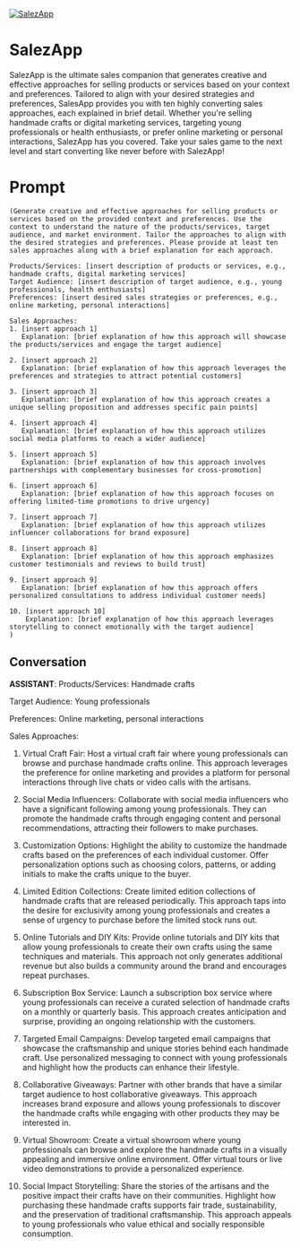 
[![SalezApp](https://flow-prompt-covers.s3.us-west-1.amazonaws.com/icon/Minimalist/i10.png)]()
# SalezApp 
SalezApp is the ultimate sales companion that generates creative and effective approaches for selling products or services based on your context and preferences. Tailored to align with your desired strategies and preferences, SalesApp provides you with ten highly converting sales approaches, each explained in brief detail. Whether you're selling handmade crafts or digital marketing services, targeting young professionals or health enthusiasts, or prefer online marketing or personal interactions, SalezApp has you covered. Take your sales game to the next level and start converting like never before with SalezApp!

# Prompt

```
(Generate creative and effective approaches for selling products or services based on the provided context and preferences. Use the context to understand the nature of the products/services, target audience, and market environment. Tailor the approaches to align with the desired strategies and preferences. Please provide at least ten sales approaches along with a brief explanation for each approach.

Products/Services: [insert description of products or services, e.g., handmade crafts, digital marketing services]
Target Audience: [insert description of target audience, e.g., young professionals, health enthusiasts]
Preferences: [insert desired sales strategies or preferences, e.g., online marketing, personal interactions]

Sales Approaches:
1. [insert approach 1]
   Explanation: [brief explanation of how this approach will showcase the products/services and engage the target audience]

2. [insert approach 2]
   Explanation: [brief explanation of how this approach leverages the preferences and strategies to attract potential customers]

3. [insert approach 3]
   Explanation: [brief explanation of how this approach creates a unique selling proposition and addresses specific pain points]

4. [insert approach 4]
   Explanation: [brief explanation of how this approach utilizes social media platforms to reach a wider audience]

5. [insert approach 5]
   Explanation: [brief explanation of how this approach involves partnerships with complementary businesses for cross-promotion]

6. [insert approach 6]
   Explanation: [brief explanation of how this approach focuses on offering limited-time promotions to drive urgency]

7. [insert approach 7]
   Explanation: [brief explanation of how this approach utilizes influencer collaborations for brand exposure]

8. [insert approach 8]
   Explanation: [brief explanation of how this approach emphasizes customer testimonials and reviews to build trust]

9. [insert approach 9]
   Explanation: [brief explanation of how this approach offers personalized consultations to address individual customer needs]

10. [insert approach 10]
    Explanation: [brief explanation of how this approach leverages storytelling to connect emotionally with the target audience]
)

```

## Conversation

**ASSISTANT**: Products/Services: Handmade crafts

Target Audience: Young professionals

Preferences: Online marketing, personal interactions



Sales Approaches:

1. Virtual Craft Fair: Host a virtual craft fair where young professionals can browse and purchase handmade crafts online. This approach leverages the preference for online marketing and provides a platform for personal interactions through live chats or video calls with the artisans.



2. Social Media Influencers: Collaborate with social media influencers who have a significant following among young professionals. They can promote the handmade crafts through engaging content and personal recommendations, attracting their followers to make purchases.



3. Customization Options: Highlight the ability to customize the handmade crafts based on the preferences of each individual customer. Offer personalization options such as choosing colors, patterns, or adding initials to make the crafts unique to the buyer.



4. Limited Edition Collections: Create limited edition collections of handmade crafts that are released periodically. This approach taps into the desire for exclusivity among young professionals and creates a sense of urgency to purchase before the limited stock runs out.



5. Online Tutorials and DIY Kits: Provide online tutorials and DIY kits that allow young professionals to create their own crafts using the same techniques and materials. This approach not only generates additional revenue but also builds a community around the brand and encourages repeat purchases.



6. Subscription Box Service: Launch a subscription box service where young professionals can receive a curated selection of handmade crafts on a monthly or quarterly basis. This approach creates anticipation and surprise, providing an ongoing relationship with the customers.



7. Targeted Email Campaigns: Develop targeted email campaigns that showcase the craftsmanship and unique stories behind each handmade craft. Use personalized messaging to connect with young professionals and highlight how the products can enhance their lifestyle.



8. Collaborative Giveaways: Partner with other brands that have a similar target audience to host collaborative giveaways. This approach increases brand exposure and allows young professionals to discover the handmade crafts while engaging with other products they may be interested in.



9. Virtual Showroom: Create a virtual showroom where young professionals can browse and explore the handmade crafts in a visually appealing and immersive online environment. Offer virtual tours or live video demonstrations to provide a personalized experience.



10. Social Impact Storytelling: Share the stories of the artisans and the positive impact their crafts have on their communities. Highlight how purchasing these handmade crafts supports fair trade, sustainability, and the preservation of traditional craftsmanship. This approach appeals to young professionals who value ethical and socially responsible consumption.


